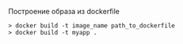 Построение образа из dockerfile
```docker
> docker build -t image_name path_to_dockerfile
> docker build -t myapp .
```
